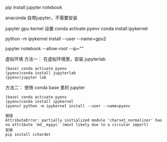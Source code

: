 pip install jupyter notebook

anaconda 自带jupyter，不需要安装

jupyter gpu kernel 设置
conda activate pyenv
conda install ipykernel


python -m ipykernel install --user --name=gpu2

jupyter notebook --allow-root --ip=""

虚拟环境
方法一：
在虚拟环境里，安装 jupyterlab
```
(base) conda activate pyenv
(pyenv)conda install jupyterlab
(pyenv)jupyter lab
```
方法二：
使用 conda base 里的 jupyter
```
(base) conda activate pyenv
(pyenv)conda install ipykernel
(pyenv) python -m ipykernel install --user --name=pyenv
```

```text
报错
AttributeError: partially initialized module 'charset_normalizer' has no attribute 'md__mypyc' (most likely due to a circular import)
安装
pip install cchardet
```
